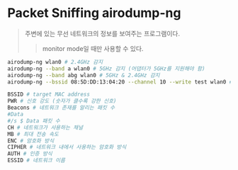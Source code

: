 # Packet Sniffing airodump-ng

> 주변에 있는 무선 네트워크의 정보를 보여주는 프로그램이다.
>
> > monitor mode일 때만 사용할 수 있다.

```sh
airodump-ng wlan0 # 2.4GHz 감지
airodump-ng --band a wlan0 # 5GHz 감지 (어댑터가 5GHz를 지원해야 함)
airodump-ng --band abg wlan0 # 5GHz & 2.4GHz 감지
airodump-ng --bssid 08:5D:DD:13:04:20 --channel 10 --write test wlan0 # 패킷 캡쳐해서 file로 저장

BSSID # target MAC address
PWR # 신호 강도 (숫자가 클수록 강한 신호)
Beacons # 네트워크 존재를 알리는 패킷 수
#Data
#/s $ Data 패킷 수
CH # 네트워크가 사용하는 채널
MB # 최대 전송 속도
ENC # 암호화 방식
CIPHER # 네트워크 내에서 사용하는 암호화 방식
AUTH # 인증 방식
ESSID # 네트워크 이름
```

